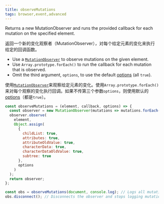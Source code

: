 ```yaml
---
title: observeMutations
tags: browser,event,advanced
---
```


Returns a new MutationObserver and runs the provided callback for each mutation on the specified element.

返回一个新的变化观察者（MutationObserver），对每个给定元素的变化来执行给定的回调函数。

- Use a [`MutationObserver`](https://developer.mozilla.org/en-US/docs/Web/API/MutationObserver) to observe mutations on the given element.
- Use `Array.prototype.forEach()` to run the callback for each mutation that is observed.
- Omit the third argument, `options`, to use the default [options](https://developer.mozilla.org/en-US/docs/Web/API/MutationObserver#MutationObserverInit) (all `true`).

使用[`MutationObserver`](https://developer.mozilla.org/en-US/docs/Web/API/MutationObserver)来观察给定元素的变化。使用`Array.prototype.forEach()`来对每个观察的变化执行回调。如果不传第三个参数`options`，则使用默认的 [options](https://developer.mozilla.org/en-US/docs/Web/API/MutationObserver#MutationObserverInit)（都是`true`）。

```js
const observeMutations = (element, callback, options) => {
  const observer = new MutationObserver(mutations => mutations.forEach(m => callback(m)));
  observer.observe(
    element,
    Object.assign(
      {
        childList: true,
        attributes: true,
        attributeOldValue: true,
        characterData: true,
        characterDataOldValue: true,
        subtree: true
      },
      options
    )
  );
  return observer;
};
```

```js
const obs = observeMutations(document, console.log); // Logs all mutations that happen on the page
obs.disconnect(); // Disconnects the observer and stops logging mutations on the page
```
